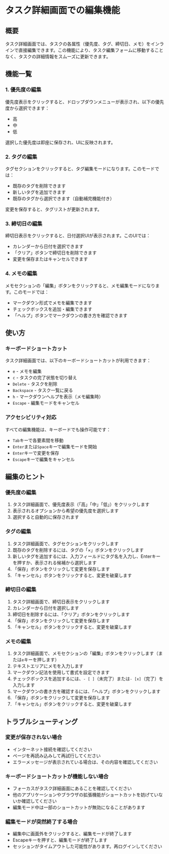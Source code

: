 # タスク詳細画面での編集機能

## 概要

タスク詳細画面では、タスクの各属性（優先度、タグ、締切日、メモ）をインラインで直接編集できます。この機能により、タスク編集フォームに移動することなく、タスクの詳細情報をスムーズに更新できます。

## 機能一覧

### 1. 優先度の編集

優先度表示をクリックすると、ドロップダウンメニューが表示され、以下の優先度から選択できます：

- 高
- 中
- 低

選択した優先度は即座に保存され、UIに反映されます。

### 2. タグの編集

タグセクションをクリックすると、タグ編集モードになります。このモードでは：

- 既存のタグを削除できます
- 新しいタグを追加できます
- 既存のタグから選択できます（自動補完機能付き）

変更を保存すると、タグリストが更新されます。

### 3. 締切日の編集

締切日表示をクリックすると、日付選択UIが表示されます。このUIでは：

- カレンダーから日付を選択できます
- 「クリア」ボタンで締切日を削除できます
- 変更を保存またはキャンセルできます

### 4. メモの編集

メモセクションの「編集」ボタンをクリックすると、メモ編集モードになります。このモードでは：

- マークダウン形式でメモを編集できます
- チェックボックスを追加・編集できます
- 「ヘルプ」ボタンでマークダウンの書き方を確認できます

## 使い方

### キーボードショートカット

タスク詳細画面では、以下のキーボードショートカットが利用できます：

- `e` - メモを編集
- `c` - タスクの完了状態を切り替え
- `Delete` - タスクを削除
- `Backspace` - タスク一覧に戻る
- `h` - マークダウンヘルプを表示（メモ編集時）
- `Escape` - 編集モードをキャンセル

### アクセシビリティ対応

すべての編集機能は、キーボードでも操作可能です：

- `Tab`キーで各要素間を移動
- `Enter`または`Space`キーで編集モードを開始
- `Enter`キーで変更を保存
- `Escape`キーで編集をキャンセル

## 編集のヒント

### 優先度の編集

1. タスク詳細画面で、優先度表示（「高」「中」「低」）をクリックします
2. 表示されるオプションから希望の優先度を選択します
3. 選択すると自動的に保存されます

### タグの編集

1. タスク詳細画面で、タグセクションをクリックします
2. 既存のタグを削除するには、タグの「×」ボタンをクリックします
3. 新しいタグを追加するには、入力フィールドにタグ名を入力し、Enterキーを押すか、表示される候補から選択します
4. 「保存」ボタンをクリックして変更を保存します
5. 「キャンセル」ボタンをクリックすると、変更を破棄します

### 締切日の編集

1. タスク詳細画面で、締切日表示をクリックします
2. カレンダーから日付を選択します
3. 締切日を削除するには、「クリア」ボタンをクリックします
4. 「保存」ボタンをクリックして変更を保存します
5. 「キャンセル」ボタンをクリックすると、変更を破棄します

### メモの編集

1. タスク詳細画面で、メモセクションの「編集」ボタンをクリックします（または`e`キーを押します）
2. テキストエリアにメモを入力します
3. マークダウン記法を使用して書式を設定できます
4. チェックボックスを追加するには、`- [ ]`（未完了）または`- [x]`（完了）を入力します
5. マークダウンの書き方を確認するには、「ヘルプ」ボタンをクリックします
6. 「保存」ボタンをクリックして変更を保存します
7. 「キャンセル」ボタンをクリックすると、変更を破棄します

## トラブルシューティング

### 変更が保存されない場合

- インターネット接続を確認してください
- ページを再読み込みして再試行してください
- エラーメッセージが表示されている場合は、その内容を確認してください

### キーボードショートカットが機能しない場合

- フォーカスがタスク詳細画面にあることを確認してください
- 他のアプリケーションやブラウザの拡張機能がショートカットを妨げていないか確認してください
- 編集モード中は一部のショートカットが無効になることがあります

### 編集モードが突然終了する場合

- 編集中に画面外をクリックすると、編集モードが終了します
- Escapeキーを押すと、編集モードが終了します
- セッションがタイムアウトした可能性があります。再ログインしてください
